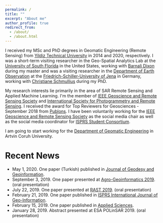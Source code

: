 ```yaml
---
permalink: /
title: ""
excerpt: "About me"
author_profile: true
redirect_from: 
  - /about/
  - /about.html
---
```


I  received my MSc and PhD degrees in Geomatic Engineering (Remote Sensing) from [Yildiz Technical University](https://bit.ly/38VCpb7) in 2014 and 2020, respectively. I was a short-term visiting researcher in the Geo-Spatial Analytics Lab at the [University of South Florida](www.usfsp.edu) in the United States, working with [Barnali Dixon](https://bit.ly/2x54xLW) during my master and was a visiting researcher in the [Department of Earth Observation](https://bit.ly/3acKpWA) at the [Friedrich-Schiller-University of Jena](https://bit.ly/2x9ayaw) in Germany, working with [Christiane Schmullius](https://bit.ly/2vutNKX) during my PhD. 
 
My research interests lie primarily in the area of SAR Remote Sensing and Applied Machine Learning. I'm the member of [IEEE Geoscience and Remote Sensing Society](http://www.grss-ieee.org/) and [International Society for Photogrammetry and Remote Sensing](https://www.isprs.org/). I received the award for Top Reviewers for Geosciences - September 2018 from [Publons](https://publons.com/researcher/1175331/mustafa-ustuner/). I have been voluntarily working for the [IEEE Geoscience and Remote Sensing Society](http://www.grss-ieee.org/) as the social media chair as well as the social media coordinator for [ISPRS Student Consortium](http://sc.isprs.org/home.html).

I am going to start working for the [Department of Geomatic Engineering](https://harita.artvin.edu.tr/) in Artvin Coruh University.

# Recent News
* May 1, 2020. One paper (Turkish) published in [Journal of Geodesy and Geoinformation](https://dergipark.org.tr/en/pub/hkmojjd/issue/50519/623021).
* September 3, 2019. One paper presented at [Agro-Geoinformatics 2019](https://ieeexplore.ieee.org/abstract/document/8820698). (oral presentation) 
* July 22, 2019. One paper presented at [RAST 2019](https://ieeexplore.ieee.org/document/8767819). (oral presentation)
* February 21, 2019. One paper published in [ISPRS International Journal of Geo-Information](https://www.mdpi.com/2220-9964/8/2/97).
* February 15, 2019. One paper published in [Applied Sciences](https://www.mdpi.com/2076-3417/9/4/655).
* January 28, 2019. Abstract presented at ESA POLinSAR 2019. (oral presentation)
